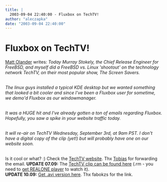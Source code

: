 ```yaml
---
title: |
  2003-09-04 22:40:00 - Fluxbox on TechTV!
author: "aleczapka"
date: "2003-09-04 22:40:00"
---
```


# Fluxbox on TechTV!

<a href="mailto:matt&#64;offmyserver.com">Matt Olander</a> writes:
<i>Today Murray Stokely, the Chief Release Engineer for FreeBSD, and myself
did a FreeBSD vs. Linux 'shootout' on the technology network TechTV,
on their most popular show, The Screen Savers.
<br><br>

The linux guys installed a typical KDE desktop but we wanted something
that looked a bit cooler and since I've been a Fluxbox user for
sometime, we demo'd Fluxbox as our windowmanager.
<br><br>

It was a HUGE hit and I've already gotten a ton of emails regarding
Fluxbox. Hopefully, you saw a spike in your website traffic today.
<br><br>

It will re-air on TechTV Wednesday, September 3rd, at 9am PST.
I don't have a digital copy of the clip (yet!) but will probably have
one on our website soon.</i>
<br><br>

Is it cool or what? :) Check the <a href="http://www.techtv.com/screensavers/linux/story/0,24330,3511343,00.html">TechTV website</a>. Thx <a href="mailto:klausman-fluxbox&#64;tuts.net">Tobias</a> for forwarding the email.
<b>UPDATE 07.09:</b> The <a href="http://www.offmyserver.com/cgi-bin/store/news/techtv_090303.html">TechTV clip can be found here</a> (.rm - you need to <a href="http://realforum.real.com/cgi-bin/unixplayer/wwwthreads.pl">get REALONE player</a> to watch it).<br>
<b>UPDATE 10.09:</b> <a href="http://149.156.144.85/~jps/freebsd_vs_linux_shootout-techtv-20030902.avi">Get .avi version here</a>. Thx fabokzs for the link.




